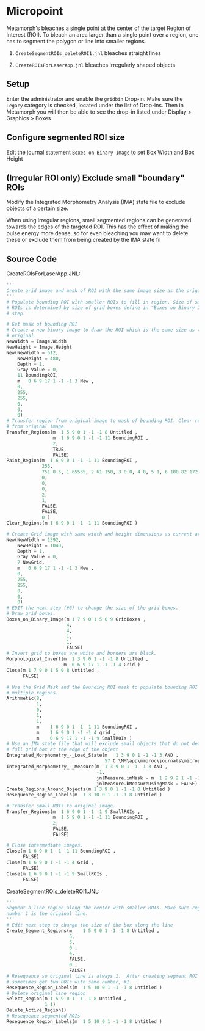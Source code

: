 Micropoint
==========
Metamorph's bleaches a single point at the center of the target 
Region of Interest (ROI).
To bleach an area larger than a single point over a region, one has
to segment the polygon or line into smaller regions.

1.  `CreateSegmentROIs_deleteROI1.jnl` bleaches straight lines

2.  `CreateROIsForLaserApp.jnl` bleaches irregularly shaped objects


Setup
-----
Enter the administrator and enable the `gridbin` Drop-in.
Make sure the `Legacy` category is checked, located under
the list of Drop-ins.  Then in Metamorph you will then be able to
see the drop-in listed under Display > Graphics > Boxes


Configure segmented ROI size
----------------------------
Edit the journal statement `Boxes on Binary Image` to set Box Width
and Box Height


(Irregular ROI only) Exclude small "boundary" ROIs
---------------------------------------------------
Modify the Integrated Morphometry Analysis (IMA) state file to
exclude objects of a certain size.

When using irregular regions, small segmented regions can be
generated towards the edges of the targeted ROI.  This has the
effect of making the pulse energy more dense, so for even bleaching
you may want to delete these or exclude them from being created
by the IMA state fil


<!-- content below automatically generated by doc_jnl.py -->
Source Code
-----------
CreateROIsForLaserApp.JNL:
```python
'''
Create grid image and mask of ROI with the same image size as the original.
'''
# Populate bounding ROI with smaller ROIs to fill in region. Size of smaller
# ROIs is determined by size of grid boxes define in "Boxes on Binary Image"
# step.

# Get mask of bounding ROI
# Create a new binary image to draw the ROI which is the same size as the
# original.
NewWidth = Image.Width
NewHeight = Image.Height
New(NewWidth = 512,
    NewHeight = 480,
    Depth = 1,
    Gray Value = 0,
    11 BoundingROI,
    m	0 6 9 17 1 -1 -1 3 New ,
    0,
    255,
    255,
    0,
    0,
    0)
# Transfer region from original image to mask of bounding ROI. Clear region
# from original image.
Transfer_Regions(m	1 5 9 0 1 -1 -1 8 Untitled ,
                 m	1 6 9 0 1 -1 -1 11 BoundingROI ,
                 2,
                 TRUE,
                 FALSE)
Paint_Region(m	1 6 9 0 1 -1 -1 11 BoundingROI ,
             255,
             751 0 5, 1 65535, 2 61 150, 3 0 0, 4 0, 5 1, 6 100 82 172 82 170 82 169 82 167 82 166 81 165 81 164 81 162 81 161 80 160 80 159 79 158 79 157 79 156 78 155 77 154 77 153 76 153 76 152 75 152 74 151 74 151 73 150 72 150 72 150 72 150 71 150 71 150 70 150 69 151 69 151 68 152 67 152 67 153 66 153 66 154 65 155 64 156 64 157 64 158 63 159 63 160 62 161 62 162 62 164 62 165 61 166 61 167 61 169 61 170 61 171 61 172 61 173 61 175 61 176 62 177 62 178 62 180 62 181 63 182 63 183 64 184 64 185 64 186 65 187 66 188 66 189 67 189 67 190 68 190 69 191 69 191 70 192 71 192 71 192 71 192 72 192 72 192 73 192 74 191 74 191 75 190 76 190 76 189 77 189 77 188 78 187 79 186 79 185 79 184 80 183 80 182 81 181 81 180 81 178 81 177 82 176 82 175 82 173 82 172, 7 1,
             0,
             0,
             0,
             2,
             1,
             FALSE,
             FALSE,
             0 )
Clear_Regions(m	1 6 9 0 1 -1 -1 11 BoundingROI )

# Create Grid image with same width and height dimensions as current at start
New(NewWidth = 1392,
    NewHeight = 1040,
    Depth = 1,
    Gray Value = 0,
    7 NewGrid,
    m	0 6 9 17 1 -1 -1 3 New ,
    0,
    255,
    255,
    0,
    0,
    0)
# EDIT the next step (#6) to change the size of the grid boxes.
# Draw grid boxes.
Boxes_on_Binary_Image(m	1 7 9 0 1 5 0 9 GridBoxes ,
                      4,
                      4,
                      1,
                      1,
                      FALSE)
# Invert grid so boxes are white and borders are black.
Morphological_Invert(m	1 3 9 0 1 -1 -1 8 Untitled ,
                     m	0 6 9 17 1 -1 -1 4 Grid )
Close(m	1 7 9 0 1 5 0 8 Untitled ,
      FALSE)

# Use the Grid Mask and the Bounding ROI mask to populate bounding ROI with
# multiple regions.
Arithmetic(8,
           1,
           0,
           1,
           1,
           m	1 6 9 0 1 -1 -1 11 BoundingROI ,
           m	1 6 9 0 1 -1 -1 4 grid ,
           m	0 6 9 17 1 -1 -1 9 SmallROIs )
# Use an IMA state file that will exclude small objects that do not define a
# full grid box at the edge of the object
Integrated_Morphometry_-_Load_State(m	1 3 9 0 1 -1 -1 3 AND ,
                                    57 C:\MM\app\mmproc\journals\micropoint\AreaGreaterThan1.IMA)
Integrated_Morphometry_-_Measure(m	1 3 9 0 1 -1 -1 3 AND ,
                                 -1,
                                 jnlMeasure.imMask = m	1 2 9 2 1 -1 -1 8 Untitled ,
                                 jnlMeasure.bMeasureUsingMask = FALSE)
Create_Regions_Around_Objects(m	1 3 9 0 1 -1 -1 8 Untitled )
Resequence_Region_Labels(m	1 3 10 0 1 -1 -1 8 Untitled )

# Transfer small ROIs to original image.
Transfer_Regions(m	1 6 9 0 1 -1 -1 9 SmallROIs ,
                 m	1 5 9 0 1 -1 -1 11 BoundingROI ,
                 2,
                 FALSE,
                 FALSE)

# Close intermediate images.
Close(m	1 6 9 0 1 -1 -1 11 BoundingROI ,
      FALSE)
Close(m	1 6 9 0 1 -1 -1 4 Grid ,
      FALSE)
Close(m	1 6 9 0 1 -1 -1 9 SmallROIs ,
      FALSE)
```

CreateSegmentROIs_deleteROI1.JNL:
```python
'''
Segment a line region along the center with smaller ROIs. Make sure region
number 1 is the original line.
'''
# Edit next step to change the size of the box along the line
Create_Segment_Regions(m	1 5 9 0 1 -1 -1 8 Untitled ,
                       5,
                       5,
                       0 ,
                       4,
                       FALSE,
                       0 ,
                       FALSE)
# Resequence so original line is always 1.  After creating segment ROI you
# sometimes get two ROIs with same number, #1.
Resequence_Region_Labels(m	1 5 10 0 1 -1 -1 8 Untitled )
# Delete original line region
Select_Region(m	1 5 9 0 1 -1 -1 8 Untitled ,
              1 1)
Delete_Active_Region()
# Resequence segmented ROIs
Resequence_Region_Labels(m	1 5 10 0 1 -1 -1 8 Untitled )
```
